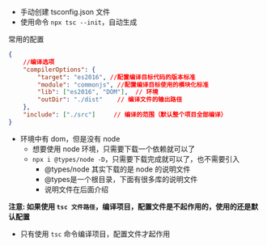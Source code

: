 
- 手动创建 tsconfig.json 文件
- 使用命令 ```npx tsc --init```，自动生成


常用的配置
```json
{
    //编译选项
    "compilerOptions": { 
        "target": "es2016", //配置编译目标代码的版本标准
        "module": "commonjs", //配置编译目标使用的模块化标准
        "lib": ["es2016", "DOM"],  // 环境    
        "outDir": "./dist"    // 编译文件的输出路径
    },
    "include": ["./src"]     // 编译的范围（默认整个项目全部编译）
}
```

- 环境中有 dom，但是没有 node
  - 想要使用 node 环境，只需要下载一个依赖就可以了
  - ```npx i @types/node -D```，只需要下载完成就可以了，也不需要引入
    - @types/node 其实下载的是 node 的说明文件
    - @types是一个根目录，下面有很多库的说明文件
    - 说明文件在后面介绍


**注意: 如果使用 ```tsc 文件路径```，编译项目，配置文件是不起作用的，使用的还是默认配置**
  - 只有使用 `tsc` 命令编译项目，配置文件才起作用